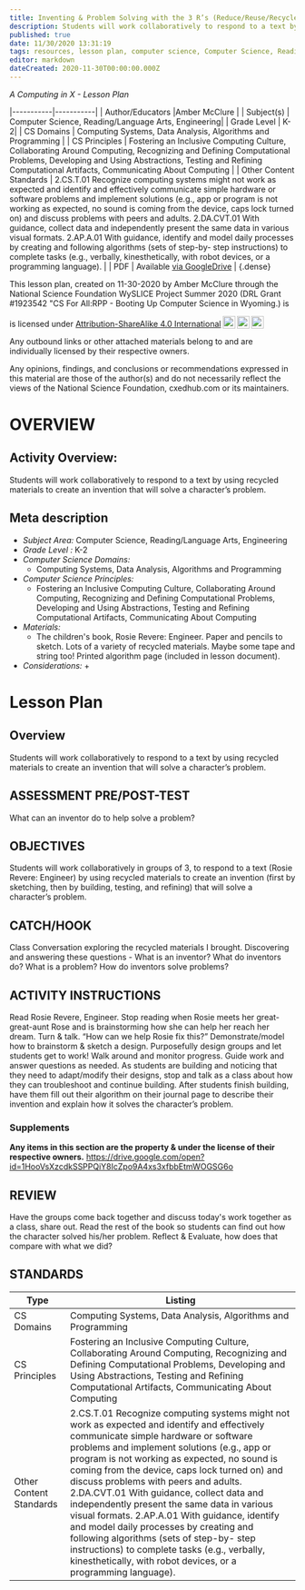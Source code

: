 ```yaml
---
title: Inventing & Problem Solving with the 3 R’s (Reduce/Reuse/Recycle)
description: Students will work collaboratively to respond to a text by using recycled materials to create an invention that will solve a character’s problem.
published: true
date: 11/30/2020 13:31:19
tags: resources, lesson plan, computer science, Computer Science, Reading/Language Arts, Engineering 
editor: markdown
dateCreated: 2020-11-30T00:00:00.000Z
---
```

*A Computing in X - Lesson Plan*

|-----------|-----------|
| Author/Educators |Amber McClure |
| Subject(s) | Computer Science, Reading/Language Arts, Engineering|
| Grade Level | K-2|
| CS Domains | Computing Systems, Data Analysis, Algorithms and Programming |
| CS Principles | Fostering an Inclusive Computing Culture, Collaborating Around Computing, Recognizing and Defining Computational Problems, Developing and Using Abstractions, Testing and Refining Computational Artifacts, Communicating About Computing |
| Other Content Standards | 2.CS.T.01 Recognize computing systems might not work as expected and identify and effectively communicate simple hardware or software problems and implement solutions (e.g., app or program is not working as expected, no sound is coming from the device, caps lock turned on) and discuss problems with peers and adults.  2.DA.CVT.01 With guidance, collect data and independently present the same data in various visual formats.  2.AP.A.01 With guidance, identify and model daily processes by creating and following algorithms (sets of step-by- step instructions) to complete tasks (e.g., verbally, kinesthetically, with robot devices, or a programming language). | 
| PDF | Available [via GoogleDrive]() |
{.dense}






This lesson plan, created on 11-30-2020 by Amber McClure through the National Science Foundation WySLICE Project Summer 2020 (DRL Grant #1923542 "CS For All:RPP - Booting Up Computer Science in Wyoming.) is  <p xmlns:cc="http://creativecommons.org/ns#" >  is licensed under <a href="http://creativecommons.org/licenses/by-sa/4.0/?ref=chooser-v1" target="_blank" rel="license noopener noreferrer" style="display:inline-block;">Attribution-ShareAlike 4.0 International<img style="height:22px!important;margin-left:3px;vertical-align:text-bottom;" src="https://mirrors.creativecommons.org/presskit/icons/cc.svg?ref=chooser-v1"><img style="height:22px!important;margin-left:3px;vertical-align:text-bottom;" src="https://mirrors.creativecommons.org/presskit/icons/by.svg?ref=chooser-v1"><img style="height:22px!important;margin-left:3px;vertical-align:text-bottom;" src="https://mirrors.creativecommons.org/presskit/icons/sa.svg?ref=chooser-v1"></a></p>


Any outbound links or other attached materials belong to and are individually licensed by their respective owners. 


Any opinions, findings, and conclusions or recommendations expressed in this material are those of the author(s) and do not necessarily reflect the views of the National Science Foundation, cxedhub.com or its maintainers.


# OVERVIEW
## Activity Overview:  
Students will work collaboratively to respond to a text by using recycled materials to create an invention that will solve a character’s problem.
## Meta description
+ *Subject Area:* Computer Science, Reading/Language Arts, Engineering 
+ *Grade Level :* K-2 
+ *Computer Science Domains:*
   + Computing Systems, Data Analysis, Algorithms and Programming
+ *Computer Science Principles:*
   + Fostering an Inclusive Computing Culture, Collaborating Around Computing, Recognizing and Defining Computational Problems, Developing and Using Abstractions, Testing and Refining Computational Artifacts, Communicating About Computing
+ *Materials:* 
   + The children's book,  Rosie Revere: Engineer.  Paper and pencils to sketch.  Lots of a variety of recycled materials.  Maybe some tape and string too!  Printed algorithm page (included in lesson document).
+ *Considerations:*
   + 


# Lesson Plan
## Overview
Students will work collaboratively to respond to a text by using recycled materials to create an invention that will solve a character’s problem.
## ASSESSMENT PRE/POST-TEST
What can an inventor do to help solve a problem?
## OBJECTIVES
Students will work collaboratively in groups of 3, to respond to a text (Rosie Revere:  Engineer) by using recycled materials to create an invention (first by sketching, then by building, testing, and refining) that will solve a character’s problem.


## CATCH/HOOK
Class Conversation exploring the recycled materials I brought.  Discovering and answering these questions - What is an inventor?  What do inventors do?  What is a problem?  How do inventors solve problems?


## ACTIVITY INSTRUCTIONS
Read Rosie Revere, Engineer.  Stop reading when Rosie meets her great-great-aunt Rose and is brainstorming how she can help her reach her dream.  Turn & talk.  “How can we help Rosie fix this?”  Demonstrate/model how to brainstorm & sketch a design.  Purposefully design groups and let students get to work!  Walk around and monitor progress.  Guide work and answer questions as needed.  As students are building and noticing that they need to adapt/modify their designs, stop and talk as a class about how they can troubleshoot and continue building.  After students finish building, have them fill out their algorithm on their journal page to describe their invention and explain how it solves the character’s problem.


### Supplements
**Any items in this section are the property & under the license of their respective owners.**
https://drive.google.com/open?id=1HooVsXzcdkSSPPQiY8IcZpo9A4xs3xfbbEtmWOGSG6o




## REVIEW
Have the groups come back together and discuss today's work together as a class, share out.  Read the rest of the book so students can find out how the character solved his/her problem.  Reflect & Evaluate, how does that compare with what we did?
## STANDARDS        
| Type | Listing | 
|-----------|-----------|
| CS Domains  | Computing Systems, Data Analysis, Algorithms and Programming|
| CS Principles   | Fostering an Inclusive Computing Culture, Collaborating Around Computing, Recognizing and Defining Computational Problems, Developing and Using Abstractions, Testing and Refining Computational Artifacts, Communicating About Computing|
| Other Content Standards | 2.CS.T.01 Recognize computing systems might not work as expected and identify and effectively communicate simple hardware or software problems and implement solutions (e.g., app or program is not working as expected, no sound is coming from the device, caps lock turned on) and discuss problems with peers and adults.  2.DA.CVT.01 With guidance, collect data and independently present the same data in various visual formats.  2.AP.A.01 With guidance, identify and model daily processes by creating and following algorithms (sets of step-by- step instructions) to complete tasks (e.g., verbally, kinesthetically, with robot devices, or a programming language).  |